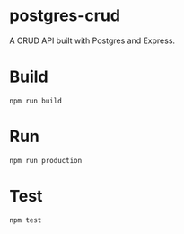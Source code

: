 # postgres-crud


A CRUD API built with Postgres and Express.

# Build

`npm run build`

# Run

`npm run production`

# Test

`npm test`
